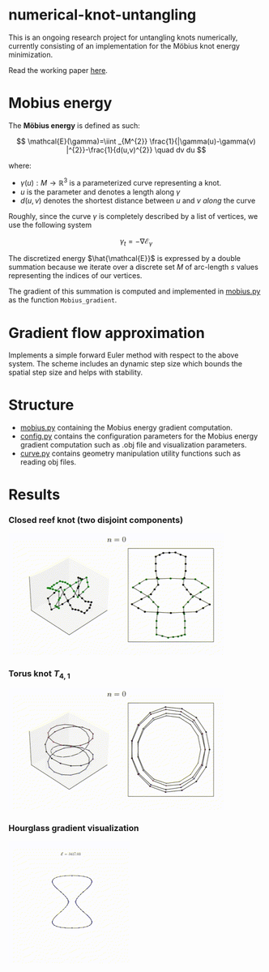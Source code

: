 # numerical-knot-untangling

This is an ongoing research project for untangling knots numerically, currently consisting of an implementation for the Möbius knot energy minimization.  

Read the working paper [here](./assets/paper/numerical_knot_untangling.pdf).

# Mobius energy
The **Möbius energy** is defined as such:

$$
\mathcal{E}(\gamma)=\iint _{M^{2}} \frac{1}{|\gamma(u)-\gamma(v) |^{2}}-\frac{1}{d(u,v)^{2}} \quad dv du 
$$

where:
- $\gamma(u):M\to\mathbb{R}^{3}$ is a parameterized curve representing a knot.
- $u$ is the parameter and denotes a length along $\gamma$
- $d(u,v)$ denotes the shortest distance  between $u$ and  $v$ *along* the curve 

Roughly, since the curve $\gamma$ is completely described by a list of vertices, we use the following system

$$
\gamma_t = -\nabla \mathcal{E}_\gamma
$$

The discretized energy $\hat{\mathcal{E}}$ is expressed by a double summation because we iterate over a discrete set $M$ of arc-length $s$ values representing the indices of our vertices.

The gradient of this summation is computed and implemented in [mobius.py](mobius.py) as the function `Mobius_gradient`.

# Gradient flow approximation
Implements a simple forward Euler method with respect to the above system. 
The scheme includes an dynamic step size which bounds the spatial step size and helps with stability.

# Structure
- [mobius.py](mobius.py) containing the Mobius energy gradient computation. 
- [config.py](config.py) contains the configuration parameters for the Mobius energy gradient computation such as .obj file and visualization parameters.
- [curve.py](curve.py) contains geometry manipulation utility functions such as reading obj files.

# Results
### Closed reef knot (two disjoint components)
![reefknot.gif](./assets/reeefknot.gif)
### Torus knot $T_{4,1}$
![torus.gif](./assets/torus.gif)
### Hourglass gradient visualization
![hourglass.gif](./assets/hourglass.gif)
